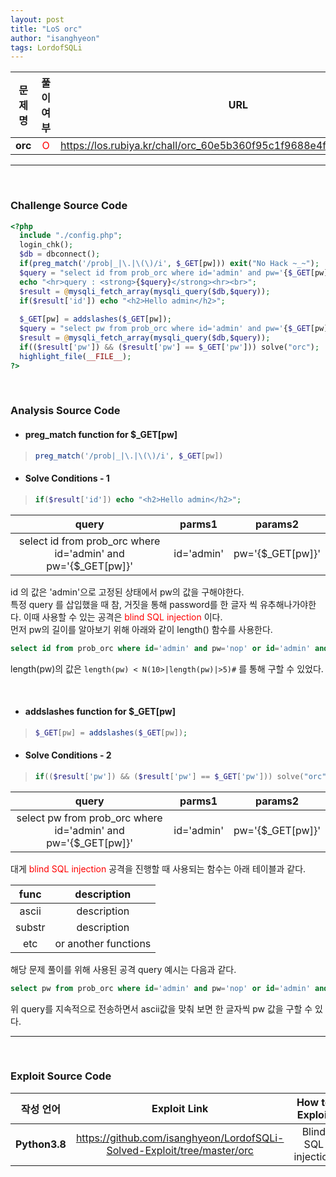 ```yaml
---
layout: post
title: "LoS orc"
author: "isanghyeon"
tags: LordofSQLi
---
```


|문제 명|풀이 여부|URL|
|:------:|:---:|:-----:|
| **orc** | <span style="color:red">O</span> | https://los.rubiya.kr/chall/orc_60e5b360f95c1f9688e4f3a86c5dd494.php |

<hr/><br>

### Challenge Source Code
```php
<?php 
  include "./config.php"; 
  login_chk(); 
  $db = dbconnect(); 
  if(preg_match('/prob|_|\.|\(\)/i', $_GET[pw])) exit("No Hack ~_~"); 
  $query = "select id from prob_orc where id='admin' and pw='{$_GET[pw]}'"; 
  echo "<hr>query : <strong>{$query}</strong><hr><br>"; 
  $result = @mysqli_fetch_array(mysqli_query($db,$query)); 
  if($result['id']) echo "<h2>Hello admin</h2>"; 
   
  $_GET[pw] = addslashes($_GET[pw]); 
  $query = "select pw from prob_orc where id='admin' and pw='{$_GET[pw]}'"; 
  $result = @mysqli_fetch_array(mysqli_query($db,$query)); 
  if(($result['pw']) && ($result['pw'] == $_GET['pw'])) solve("orc"); 
  highlight_file(__FILE__); 
?>
```

<br>

### Analysis Source Code
- #### preg_match function for $_GET[pw]
> ```php 
> preg_match('/prob|_|\.|\(\)/i', $_GET[pw])
> ```
- #### Solve Conditions - 1
> ```php
> if($result['id']) echo "<h2>Hello admin</h2>"; 
> ```
|query|parms1|params2|
|:--:|:--:|:--:|
|select id from prob_orc where id='admin' and pw='{$_GET[pw]}'|id='admin'|pw='{$_GET[pw]}'|

id 의 값은 'admin'으로 고정된 상태에서 pw의 값을 구해야한다.  
특정 query 를 삽입했을 때 참, 거짓을 통해 password를 한 글자 씩 유추해나가야한다. 이때 사용할 수 있는 공격은 <span style="color:red"> blind SQL injection </span>이다.  
먼저 pw의 길이를 알아보기 위해 아래와 같이 length() 함수를 사용한다.  
```sql
select id from prob_orc where id='admin' and pw='nop' or id='admin' and length(pw)=8#'
```
length(pw)의 값은 ```length(pw) < N(10>|length(pw)|>5)#``` 를 통해 구할 수 있었다.  

<br> 

- #### addslashes function for $_GET[pw]
> ```php 
> $_GET[pw] = addslashes($_GET[pw]);
> ```
- #### Solve Conditions - 2
> ```php
> if(($result['pw']) && ($result['pw'] == $_GET['pw'])) solve("orc"); 
> ```
|query|parms1|params2|
|:--:|:--:|:--:|
|select pw from prob_orc where id='admin' and pw='{$_GET[pw]}'|id='admin'|pw='{$_GET[pw]}'|

대게 <span style="color:red"> blind SQL injection </span> 공격을 진행할 때 사용되는 함수는 아래 테이블과 같다.

|func|description|
|:--:|:--:|
| ascii | description |
| substr | description |
| etc | or another functions |

해당 문제 풀이를 위해 사용된 공격 query 예시는 다음과 같다. 
```sql
select pw from prob_orc where id='admin' and pw='nop' or id='admin' and ascii(substr(pw, index(<=length(pw)), 1))<ascii(max=127, min=33)#
```
위 query를 지속적으로 전송하면서 ascii값을 맞춰 보면 한 글자씩 pw 값을 구할 수 있다.

<hr/>
<br>

### Exploit Source Code
|작성 언어|Exploit Link|How to Exploit|
|:------:|:---:|:--:|
| **Python3.8** | https://github.com/isanghyeon/LordofSQLi-Solved-Exploit/tree/master/orc | Blind SQL injection |